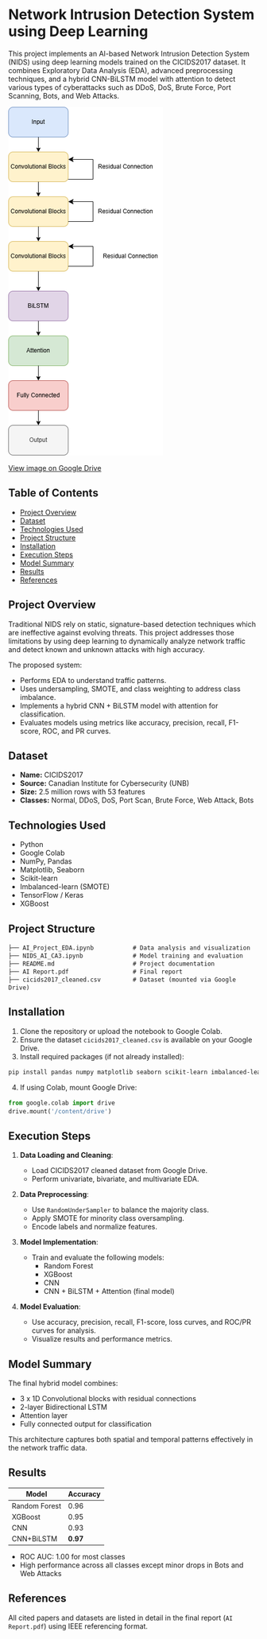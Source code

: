 
# Network Intrusion Detection System using Deep Learning

This project implements an AI-based Network Intrusion Detection System (NIDS) using deep learning models trained on the CICIDS2017 dataset. It combines Exploratory Data Analysis (EDA), advanced preprocessing techniques, and a hybrid CNN-BiLSTM model with attention to detect various types of cyberattacks such as DDoS, DoS, Brute Force, Port Scanning, Bots, and Web Attacks.



![Alt text](Block_Diagram.png)


[View image on Google Drive](https://drive.google.com/file/d/1UraZi6oIYPj6upbxKNjmxuZvbVW-6rg3/view?usp=sharing)


## Table of Contents
- [Project Overview](#project-overview)
- [Dataset](#dataset)
- [Technologies Used](#technologies-used)
- [Project Structure](#project-structure)
- [Installation](#installation)
- [Execution Steps](#execution-steps)
- [Model Summary](#model-summary)
- [Results](#results)
- [References](#references)

## Project Overview

Traditional NIDS rely on static, signature-based detection techniques which are ineffective against evolving threats. This project addresses those limitations by using deep learning to dynamically analyze network traffic and detect known and unknown attacks with high accuracy.

The proposed system:
- Performs EDA to understand traffic patterns.
- Uses undersampling, SMOTE, and class weighting to address class imbalance.
- Implements a hybrid CNN + BiLSTM model with attention for classification.
- Evaluates models using metrics like accuracy, precision, recall, F1-score, ROC, and PR curves.

## Dataset

- **Name:** CICIDS2017
- **Source:** Canadian Institute for Cybersecurity (UNB)
- **Size:** 2.5 million rows with 53 features
- **Classes:** Normal, DDoS, DoS, Port Scan, Brute Force, Web Attack, Bots

## Technologies Used

- Python
- Google Colab
- NumPy, Pandas
- Matplotlib, Seaborn
- Scikit-learn
- Imbalanced-learn (SMOTE)
- TensorFlow / Keras
- XGBoost

## Project Structure

```
├── AI_Project_EDA.ipynb           # Data analysis and visualization
├── NIDS_AI_CA3.ipynb              # Model training and evaluation
├── README.md                      # Project documentation
├── AI Report.pdf                  # Final report
├── cicids2017_cleaned.csv         # Dataset (mounted via Google Drive)
```

## Installation

1. Clone the repository or upload the notebook to Google Colab.
2. Ensure the dataset `cicids2017_cleaned.csv` is available on your Google Drive.
3. Install required packages (if not already installed):

```bash
pip install pandas numpy matplotlib seaborn scikit-learn imbalanced-learn xgboost
```

4. If using Colab, mount Google Drive:

```python
from google.colab import drive
drive.mount('/content/drive')
```

## Execution Steps

1. **Data Loading and Cleaning**:
   - Load CICIDS2017 cleaned dataset from Google Drive.
   - Perform univariate, bivariate, and multivariate EDA.

2. **Data Preprocessing**:
   - Use `RandomUnderSampler` to balance the majority class.
   - Apply SMOTE for minority class oversampling.
   - Encode labels and normalize features.

3. **Model Implementation**:
   - Train and evaluate the following models:
     - Random Forest
     - XGBoost
     - CNN
     - CNN + BiLSTM + Attention (final model)

4. **Model Evaluation**:
   - Use accuracy, precision, recall, F1-score, loss curves, and ROC/PR curves for analysis.
   - Visualize results and performance metrics.

## Model Summary

The final hybrid model combines:
- 3 x 1D Convolutional blocks with residual connections
- 2-layer Bidirectional LSTM
- Attention layer
- Fully connected output for classification

This architecture captures both spatial and temporal patterns effectively in the network traffic data.

## Results

| Model          | Accuracy |
|----------------|----------|
| Random Forest  | 0.96     |
| XGBoost        | 0.95     |
| CNN            | 0.93     |
| CNN+BiLSTM     | **0.97** |

- ROC AUC: 1.00 for most classes
- High performance across all classes except minor drops in Bots and Web Attacks

## References

All cited papers and datasets are listed in detail in the final report (`AI Report.pdf`) using IEEE referencing format.
